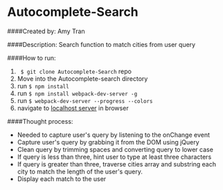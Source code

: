 # Autocomplete-Search
####Created by:
  Amy Tran 

####Description:
Search function to match cities from user query

####How to run:
1. ` $ git clone Autocomplete-Search` repo
2. Move into the Autocomplete-search directory
3. run `$ npm install`
4. run `$ npm install webpack-dev-server -g`
5. run `$ webpack-dev-server --progress --colors`
6. navigate to [localhost server](http://localhost:8080/webpack-dev-server/) in browser 

####Thought process: 

- Needed to capture user's query by listening to the onChange event 
- Capture user's query by grabbing it from the DOM using jQuery
- Clean query by trimming spaces and converting query to lower case 
- If query is less than three, hint user to type at least three characters
- If query is greater than three, traverse cities array and substring each city to match the length of the user's query.
- Display each match to the user
